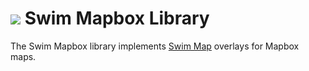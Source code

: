 # <a href="https://www.swimos.org"><img src="https://docs.swimos.org/readme/breach-marlin-blue-wide.svg"></a> Swim Mapbox Library

The Swim Mapbox library implements [Swim Map][map] overlays for Mapbox maps.

[map]: https://github.com/swimos/swim/tree/main/swim-js/swim-toolkit-js/swim-maps-js/@swim/map
